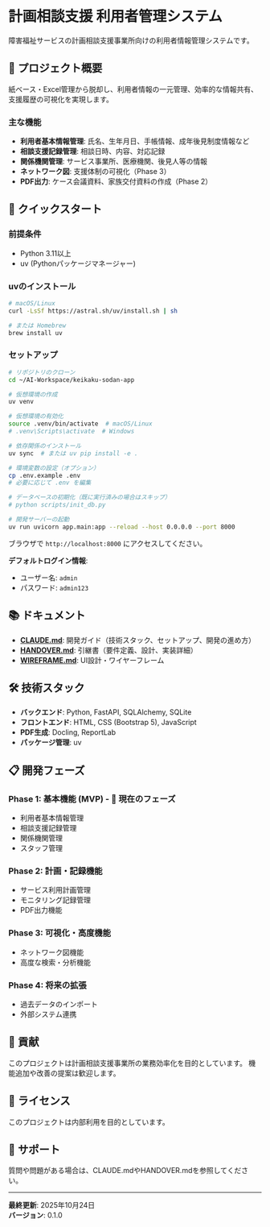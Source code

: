 # 計画相談支援 利用者管理システム

障害福祉サービスの計画相談支援事業所向けの利用者情報管理システムです。

## 🎯 プロジェクト概要

紙ベース・Excel管理から脱却し、利用者情報の一元管理、効率的な情報共有、支援履歴の可視化を実現します。

### 主な機能

- **利用者基本情報管理**: 氏名、生年月日、手帳情報、成年後見制度情報など
- **相談支援記録管理**: 相談日時、内容、対応記録
- **関係機関管理**: サービス事業所、医療機関、後見人等の情報
- **ネットワーク図**: 支援体制の可視化（Phase 3）
- **PDF出力**: ケース会議資料、家族交付資料の作成（Phase 2）

## 🚀 クイックスタート

### 前提条件

- Python 3.11以上
- uv (Pythonパッケージマネージャー)

### uvのインストール

```bash
# macOS/Linux
curl -LsSf https://astral.sh/uv/install.sh | sh

# または Homebrew
brew install uv
```

### セットアップ

```bash
# リポジトリのクローン
cd ~/AI-Workspace/keikaku-sodan-app

# 仮想環境の作成
uv venv

# 仮想環境の有効化
source .venv/bin/activate  # macOS/Linux
# .venv\Scripts\activate  # Windows

# 依存関係のインストール
uv sync  # または uv pip install -e .

# 環境変数の設定（オプション）
cp .env.example .env
# 必要に応じて .env を編集

# データベースの初期化（既に実行済みの場合はスキップ）
# python scripts/init_db.py

# 開発サーバーの起動
uv run uvicorn app.main:app --reload --host 0.0.0.0 --port 8000
```

ブラウザで `http://localhost:8000` にアクセスしてください。

**デフォルトログイン情報**:
- ユーザー名: `admin`
- パスワード: `admin123`

## 📚 ドキュメント

- **[CLAUDE.md](./CLAUDE.md)**: 開発ガイド（技術スタック、セットアップ、開発の進め方）
- **[HANDOVER.md](./HANDOVER.md)**: 引継書（要件定義、設計、実装詳細）
- **[WIREFRAME.md](./WIREFRAME.md)**: UI設計・ワイヤーフレーム

## 🛠️ 技術スタック

- **バックエンド**: Python, FastAPI, SQLAlchemy, SQLite
- **フロントエンド**: HTML, CSS (Bootstrap 5), JavaScript
- **PDF生成**: Docling, ReportLab
- **パッケージ管理**: uv

## 📋 開発フェーズ

### Phase 1: 基本機能 (MVP) - 🎯 現在のフェーズ
- 利用者基本情報管理
- 相談支援記録管理
- 関係機関管理
- スタッフ管理

### Phase 2: 計画・記録機能
- サービス利用計画管理
- モニタリング記録管理
- PDF出力機能

### Phase 3: 可視化・高度機能
- ネットワーク図機能
- 高度な検索・分析機能

### Phase 4: 将来の拡張
- 過去データのインポート
- 外部システム連携

## 🤝 貢献

このプロジェクトは計画相談支援事業所の業務効率化を目的としています。
機能追加や改善の提案は歓迎します。

## 📝 ライセンス

このプロジェクトは内部利用を目的としています。

## 📧 サポート

質問や問題がある場合は、CLAUDE.mdやHANDOVER.mdを参照してください。

---

**最終更新**: 2025年10月24日  
**バージョン**: 0.1.0

